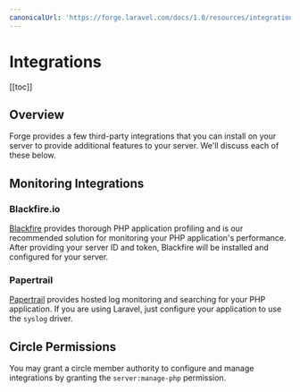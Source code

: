 ```yaml
---
canonicalUrl: 'https://forge.laravel.com/docs/1.0/resources/integrations.html'
---
```

# Integrations

[[toc]]

## Overview

Forge provides a few third-party integrations that you can install on your server to provide additional features to your server. We'll discuss each of these below.

## Monitoring Integrations

### Blackfire.io

[Blackfire](https://blackfire.io/) provides thorough PHP application profiling and is our recommended solution for monitoring your PHP application's performance. After providing your server ID and token, Blackfire will be installed and configured for your server.

### Papertrail

[Papertrail](https://papertrailapp.com/) provides hosted log monitoring and searching for your PHP application. If you are using Laravel, just configure your application to use the `syslog` driver.

## Circle Permissions

You may grant a circle member authority to configure and manage integrations by granting the `server:manage-php` permission.
